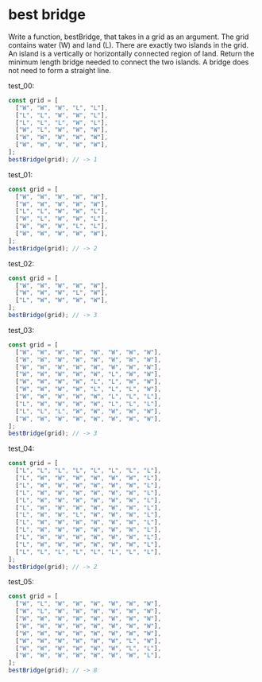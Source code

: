 # best bridge

Write a function, bestBridge, that takes in a grid as an argument. The grid contains water (W) and land (L). There are exactly two islands in the grid. An island is a vertically or horizontally connected region of land. Return the minimum length bridge needed to connect the two islands. A bridge does not need to form a straight line.

test_00:
```js
const grid = [
  ["W", "W", "W", "L", "L"],
  ["L", "L", "W", "W", "L"],
  ["L", "L", "L", "W", "L"],
  ["W", "L", "W", "W", "W"],
  ["W", "W", "W", "W", "W"],
  ["W", "W", "W", "W", "W"],
];
bestBridge(grid); // -> 1
```

test_01:
```js
const grid = [
  ["W", "W", "W", "W", "W"],
  ["W", "W", "W", "W", "W"],
  ["L", "L", "W", "W", "L"],
  ["W", "L", "W", "W", "L"],
  ["W", "W", "W", "L", "L"],
  ["W", "W", "W", "W", "W"],
];
bestBridge(grid); // -> 2
```

test_02:
```js
const grid = [
  ["W", "W", "W", "W", "W"],
  ["W", "W", "W", "L", "W"],
  ["L", "W", "W", "W", "W"],
];
bestBridge(grid); // -> 3
```

test_03:
```js
const grid = [
  ["W", "W", "W", "W", "W", "W", "W", "W"],
  ["W", "W", "W", "W", "W", "W", "W", "W"],
  ["W", "W", "W", "W", "W", "W", "W", "W"],
  ["W", "W", "W", "W", "W", "L", "W", "W"],
  ["W", "W", "W", "W", "L", "L", "W", "W"],
  ["W", "W", "W", "W", "L", "L", "L", "W"],
  ["W", "W", "W", "W", "W", "L", "L", "L"],
  ["L", "W", "W", "W", "W", "L", "L", "L"],
  ["L", "L", "L", "W", "W", "W", "W", "W"],
  ["W", "W", "W", "W", "W", "W", "W", "W"],
];
bestBridge(grid); // -> 3
```

test_04:
```js
const grid = [
  ["L", "L", "L", "L", "L", "L", "L", "L"],
  ["L", "W", "W", "W", "W", "W", "W", "L"],
  ["L", "W", "W", "W", "W", "W", "W", "L"],
  ["L", "W", "W", "W", "W", "W", "W", "L"],
  ["L", "W", "W", "W", "W", "W", "W", "L"],
  ["L", "W", "W", "W", "W", "W", "W", "L"],
  ["L", "W", "W", "L", "W", "W", "W", "L"],
  ["L", "W", "W", "W", "W", "W", "W", "L"],
  ["L", "W", "W", "W", "W", "W", "W", "L"],
  ["L", "W", "W", "W", "W", "W", "W", "L"],
  ["L", "W", "W", "W", "W", "W", "W", "L"],
  ["L", "L", "L", "L", "L", "L", "L", "L"],
];
bestBridge(grid); // -> 2
```

test_05:
```js
const grid = [
  ["W", "L", "W", "W", "W", "W", "W", "W"],
  ["W", "L", "W", "W", "W", "W", "W", "W"],
  ["W", "W", "W", "W", "W", "W", "W", "W"],
  ["W", "W", "W", "W", "W", "W", "W", "W"],
  ["W", "W", "W", "W", "W", "W", "W", "W"],
  ["W", "W", "W", "W", "W", "W", "L", "W"],
  ["W", "W", "W", "W", "W", "W", "L", "L"],
  ["W", "W", "W", "W", "W", "W", "W", "L"],
];
bestBridge(grid); // -> 8
```
